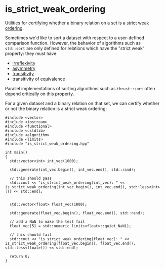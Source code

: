 is_strict_weak_ordering
=======================

Utilities for certifying whether a binary relation on a set is a [strict weak ordering](http://en.wikipedia.org/wiki/Strict_weak_ordering).

Sometimes we'd like to sort a dataset with respect to a user-defined comparison function. However, the behavior of algorithms such as `std::sort` are only
defined for relations which have the "strict weak" property: they must have

  * [irreflexivity](http://en.wikipedia.org/wiki/Reflexive_relation)
  * [asymmetry](http://en.wikipedia.org/wiki/Asymmetric_relation)
  * [transitivity](http://en.wikipedia.org/wiki/Transitive_relation)
  * transitivity of equivalence

Parallel implementations of sorting algorithms such as `thrust::sort` often depend critically on this property.

For a given dataset and a binary relation on that set, we can certify whether or not the binary relation is a strict weak ordering:

```
#include <vector>
#include <iostream>
#include <functional>
#include <cstdlib>
#include <algorithm>
#include <limits>
#include "is_strict_weak_ordering.hpp"

int main()
{
  std::vector<int> int_vec(1000);

  std::generate(int_vec.begin(), int_vec.end(), std::rand);

  // this should pass
  std::cout << "is_strict_weak_ordering(int_vec): " << is_strict_weak_ordering(int_vec.begin(), int_vec.end(), std::less<int>()) << std::endl;

  
  std::vector<float> float_vec(1000);

  std::generate(float_vec.begin(), float_vec.end(), std::rand);

  // add a NaN to make the test fail
  float_vec[5] = std::numeric_limits<float>::quiet_NaN();

  // this should fail
  std::cout << "is_strict_weak_ordering(float_vec): " << is_strict_weak_ordering(float_vec.begin(), float_vec.end(), std::less<float>()) << std::endl;

  return 0;
}

```

